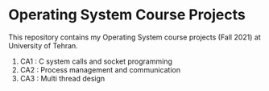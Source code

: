 # Operating System Course Projects

This repository contains my Operating System course projects (Fall 2021) at University of Tehran.

1. CA1 : C system calls and socket programming
2. CA2 : Process management and communication
3. CA3 : Multi thread design

